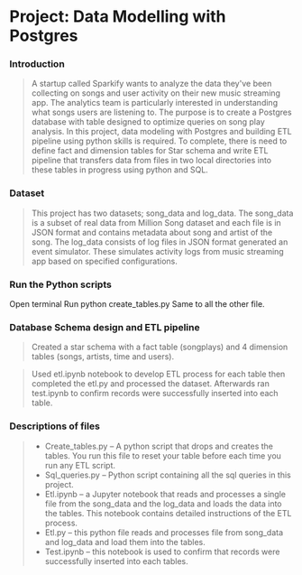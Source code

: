 # Project: Data Modelling with Postgres
### Introduction
> A startup called Sparkify wants to analyze the data they've been collecting on songs and user activity on their new music streaming app. The analytics team is particularly interested in understanding what songs users are listening to. 
> The purpose is to create a Postgres database with table designed to optimize queries on song play analysis. In this project, data modeling with Postgres and building ETL pipeline using python skills is required. To complete, there is need to define fact and dimension tables for Star schema and write ETL pipeline that transfers data from files in two local directories into these tables in progress using python and SQL.

### Dataset 
> This project has two datasets; song_data and log_data. The song_data is a subset of real data from Million Song dataset and each file is in JSON format and contains metadata about song and artist of the song. 
The log_data consists of log files in JSON format generated an event simulator. These simulates activity logs from music streaming app based on specified configurations.

### Run the Python scripts
Open terminal 
Run python create_tables.py 
Same to all the other file.

### Database Schema design and ETL pipeline
>Created a star schema with a fact table (songplays) and 4 dimension tables (songs, artists, time and users).

>Used etl.ipynb notebook to develop ETL process for each table then completed the etl.py and processed the dataset. Afterwards ran test.ipynb to confirm records were successfully inserted into each table.
### Descriptions of files 
> - Create_tables.py – A python script that drops and creates the tables. You run this file to reset your table before each time you run any ETL script.
> - Sql_queries.py – Python script containing all the sql queries in this project.
> - Etl.ipynb – a Jupyter notebook that reads and processes a single file from the song_data and the log_data and loads the data into the tables. This notebook contains detailed instructions of the ETL process.
> - Etl.py – this python file reads and processes file from song_data and log_data and load them into the tables.
> - Test.ipynb – this notebook is used to confirm that records were successfully inserted into each tables.



